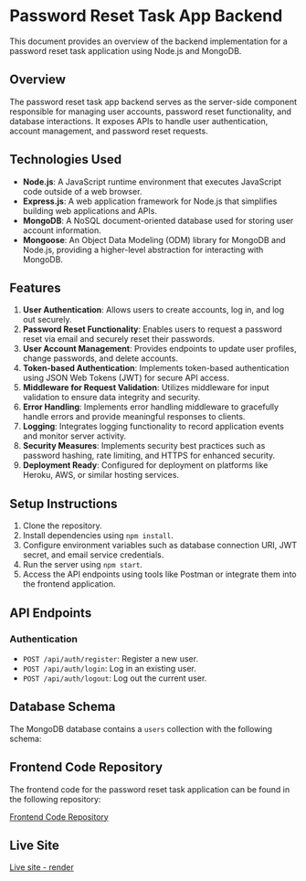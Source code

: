 # Password Reset Task App Backend

This document provides an overview of the backend implementation for a password reset task application using Node.js and MongoDB.

## Overview

The password reset task app backend serves as the server-side component responsible for managing user accounts, password reset functionality, and database interactions. It exposes APIs to handle user authentication, account management, and password reset requests.

## Technologies Used

- **Node.js**: A JavaScript runtime environment that executes JavaScript code outside of a web browser.
- **Express.js**: A web application framework for Node.js that simplifies building web applications and APIs.
- **MongoDB**: A NoSQL document-oriented database used for storing user account information.
- **Mongoose**: An Object Data Modeling (ODM) library for MongoDB and Node.js, providing a higher-level abstraction for interacting with MongoDB.

## Features

1. **User Authentication**: Allows users to create accounts, log in, and log out securely.
2. **Password Reset Functionality**: Enables users to request a password reset via email and securely reset their passwords.
3. **User Account Management**: Provides endpoints to update user profiles, change passwords, and delete accounts.
4. **Token-based Authentication**: Implements token-based authentication using JSON Web Tokens (JWT) for secure API access.
5. **Middleware for Request Validation**: Utilizes middleware for input validation to ensure data integrity and security.
6. **Error Handling**: Implements error handling middleware to gracefully handle errors and provide meaningful responses to clients.
7. **Logging**: Integrates logging functionality to record application events and monitor server activity.
8. **Security Measures**: Implements security best practices such as password hashing, rate limiting, and HTTPS for enhanced security.
9. **Deployment Ready**: Configured for deployment on platforms like Heroku, AWS, or similar hosting services.

## Setup Instructions

1. Clone the repository.
2. Install dependencies using `npm install`.
3. Configure environment variables such as database connection URI, JWT secret, and email service credentials.
4. Run the server using `npm start`.
5. Access the API endpoints using tools like Postman or integrate them into the frontend application.

## API Endpoints

### Authentication

- `POST /api/auth/register`: Register a new user.
- `POST /api/auth/login`: Log in an existing user.
- `POST /api/auth/logout`: Log out the current user.



## Database Schema

The MongoDB database contains a `users` collection with the following schema:

## Frontend Code Repository

The frontend code for the password reset task application can be found in the following repository:

[Frontend Code Repository](https://github.com/ArivazhaganPandiyan/reset-password-client)

## Live Site 
[Live site - render](https://reset-password-server-x5p7.onrender.com/)

